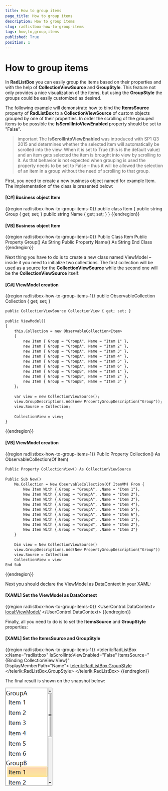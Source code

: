 ```yaml
---
title: How to group items
page_title: How to group items
description: How to group items
slug: radlistbox-how-to-group-items
tags: how,to,group,items
published: True
position: 1
---
```


# How to group items

In __RadListBox__ you can easily group the items based on their properties and with the help of __CollectionViewSource__ and __GroupStyle__. This feature not only provides a nice visualization of the items, but using the __GroupStyle__ the groups could be easily customized as desired.

The following example will demonstrate how to bind the __ItemsSource__ property of __RadListBox__ to a __CollectionViewSource__ of custom objects grouped by one of their properties. In order the scrolling of the grouped items to be possible the __IsScrollIntoViewEnabled__ property should be set to "False".

>important The __IsScrollIntoViewEnabled__ was introduced with SP1 Q3 2015 and determines whether the selected item will automatically be scrolled into the view. When it is set to True (this is the default value) and an item gets selected the item is brought into view by scrolling to it. As that behavior is not expected when grouping is used the property needs to be set to False – thus it will be allowed the selection of an item in a group without the need of scrolling to that group.

First, you need to create a new business object named for example Item. The implementation of the class is presented below:

#### __[C#]  Business object Item__

{{region radlistbox-how-to-group-items-0}}
	public class Item
	{
		public string Group { get; set; }
		public string Name { get; set; }
	}
{{endregion}}

#### __[VB]  Business object Item__

{{region radlistbox-how-to-group-items-0}}
	Public Class Item
		Public Property Group() As String
		Public Property Name() As String
	End Class
{{endregion}}

Next thing you have to do is to create a new class named ViewModel – inside it you need to initialize two collections. The first collection will be used as a source for the __CollectionViewSource__ while the second one will be the __CollectionViewSource__ itself:

#### __[C#]  ViewModel creation__

{{region radlistbox-how-to-group-items-1}}
	public ObservableCollection<Item> Collection { get; set; }

	public CollectionViewSource CollectionView { get; set; }

	public ViewModel()
	{
		this.Collection = new ObservableCollection<Item>
		{
			new Item { Group = "GroupA", Name = "Item 1" },
			new Item { Group = "GroupA", Name = "Item 2" },
			new Item { Group = "GroupA", Name = "Item 3" },
			new Item { Group = "GroupA", Name = "Item 4" },
			new Item { Group = "GroupA", Name = "Item 5" },
			new Item { Group = "GroupA", Name = "Item 6" },
			new Item { Group = "GroupB", Name = "Item 1" },
			new Item { Group = "GroupB", Name = "Item 2" },
			new Item { Group = "GroupB", Name = "Item 3" }
		};

		var view = new CollectionViewSource();
		view.GroupDescriptions.Add(new PropertyGroupDescription("Group"));
		view.Source = Collection;

		CollectionView = view;
	}
{{endregion}}

#### __[VB]  ViewModel creation__

{{region radlistbox-how-to-group-items-1}}
	Public Property Collection() As ObservableCollection(Of Item)

	Public Property CollectionView() As CollectionViewSource

	Public Sub New()
		Me.Collection = New ObservableCollection(Of ItemVM) From {
			New Item With {.Group = "GroupA", .Name = "Item 1"},
			New Item With {.Group = "GroupA", .Name = "Item 2"},
			New Item With {.Group = "GroupA", .Name = "Item 3"},
			New Item With {.Group = "GroupA", .Name = "Item 4"},
			New Item With {.Group = "GroupA", .Name = "Item 5"},
			New Item With {.Group = "GroupA", .Name = "Item 6"},
			New Item With {.Group = "GroupB", .Name = "Item 1"},
			New Item With {.Group = "GroupB", .Name = "Item 2"},
			New Item With {.Group = "GroupB", .Name = "Item 3"}
		}

		Dim view = New CollectionViewSource()
		view.GroupDescriptions.Add(New PropertyGroupDescription("Group"))
		view.Source = Collection
		CollectionView = view
	End Sub
{{endregion}}

Next you should declare the ViewModel as DataContext in your XAML:

#### __[XAML]  Set the ViewModel as DataContext__

{{region radlistbox-how-to-group-items-0}}
	<UserControl.DataContext>
        <local:ViewModel/>
	</UserControl.DataContext>
{{endregion}}

Finally, all you need to do is to set the __ItemsSource__ and __GroupStyle__ properties:

#### __[XAML]  Set the ItemsSource and GroupStyle__

{{region radlistbox-how-to-group-items-1}}
	 <telerik:RadListBox x:Name="radlistbox" IsScrollIntoViewEnabled="False"
                                ItemsSource="{Binding CollectionView.View}"  
                                DisplayMemberPath="Name">
        <telerik:RadListBox.GroupStyle>
            <GroupStyle/>
        </telerik:RadListBox.GroupStyle>
	</telerik:RadListBox>
{{endregion}}

The final result is shown on the snapshot below:

![radlistbox-how-to-group-items-1](images/radlistbox_how_to_group_items_01.png)
